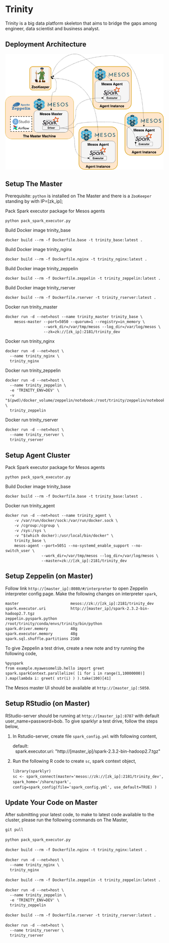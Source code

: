 # Trinity
Trinity is a big data platform skeleton that aims to bridge the gaps among engineer, data scientist and business analyst.

## Deployment Architecture
![](Deployment.Architecture.png)

## Setup The Master
Prerequisite: `python` is installed on The Master and there is a `ZooKeeper` standing by with IP=[zk_ip];

Pack Spark executor package for Mesos agents

    python pack_spark_executor.py

Build Docker image trinity_base

    docker build --rm -f Dockerfile.base -t trinity_base:latest .
    
Build Docker image trinity_nginx
    
    docker build --rm -f Dockerfile.nginx -t trinity_nginx:latest .

Build Docker image trinity_zeppelin

    docker build --rm -f Dockerfile.zeppelin -t trinity_zeppelin:latest .

Build Docker image trinity_rserver
    
    docker build --rm -f Dockerfile.rserver -t trinity_rserver:latest .
    
Docker run trinity_master

    docker run -d --net=host --name trinity_master trinity_base \
        mesos-master --port=5050 --quorum=1 --registry=in_memory \
                     --work_dir=/var/tmp/mesos --log_dir=/var/log/mesos \
                     --zk=zk://[zk_ip]:2181/trinity_dev
          
Docker run trinity_nginx

    docker run -d --net=host \
      --name trinity_nginx \
      trinity_nginx
      
Docker run trinity_zeppelin

    docker run -d --net=host \
      --name trinity_zeppelin \
      -e 'TRINITY_ENV=DEV' \
      -v "$(pwd)/docker_volume/zeppelin/notebook:/root/trinity/zeppelin/notebook" \
      trinity_zeppelin
      
Docker run trinity_rserver

    docker run -d --net=host \
      --name trinity_rserver \
      trinity_rserver
      
                    
## Setup Agent Cluster
Pack Spark executor package for Mesos agents

    python pack_spark_executor.py

Build Docker image trinity_base

    docker build --rm -f Dockerfile.base -t trinity_base:latest .

Docker run trinity_agent

    docker run -d --net=host --name trinity_agent \
        -v /var/run/docker/sock:/var/run/docker.sock \
        -v /cgroup:/cgroup \
        -v /sys:/sys \
        -v "$(which docker):/usr/local/bin/docker" \
        trinity_base \
        mesos-agent --port=5051 --no-systemd_enable_support --no-switch_user \
                    --work_dir=/var/tmp/mesos --log_dir=/var/log/mesos \
                    --master=zk://[zk_ip]:2181/trinity_dev

      
## Setup Zeppelin (on Master)
Follow link `http://[master_ip]:8080/#/interpreter` to open Zeppelin interpreter config page.
Make the following changes on interpreter `spark`,

    master                       mesos://zk://[zk_ip]:2181/trinity_dev
    spark.executor.uri           http://[master_ip]/spark-2.3.2-bin-hadoop2.7.tgz
    zeppelin.pyspark.python	     /root/trinity/conda/envs/trinity/bin/python
    spark.driver.memory          48g
    spark.executor.memory        48g
    spark.sql.shuffle.partitions 2160
    
To give Zeppelin a test drive, create a new note and try running the following code,

    %pyspark
    from example.myawesomelib.hello import greet
    spark.sparkContext.parallelize( [i for i in range(1,10000000)] ).map(lambda i: greet( str(i) ) ).take(100)[41]

The Mesos master UI should be available at `http://[master_ip]:5050`.

    
## Setup RStudio (on Master)
RStudio-server should be running at `http://[master_ip]:8787` with default user_name=password=bob.
To give sparklyr a test drive, follow the steps below,
1. In Rstudio-server, create file `spark_config.yml` with following content,

    default:<br/>
    &nbsp;&nbsp;spark.executor.uri: "http://[master_ip]/spark-2.3.2-bin-hadoop2.7.tgz"
        
2. Run the following R code to create `sc`, spark context object,

    `library(sparklyr)`<br/>
    `sc <- spark_connect(master='mesos://zk://[zk_ip]:2181/trinity_dev', spark_home='/share/spark', config=spark_config(file='spark_config.yml', use_default=TRUE) )`


## Update Your Code on Master
After submitting your latest code, to make to latest code available to the cluster, please run the following commands on The Master,

    git pull
    
    python pack_spark_executor.py
    
    docker build --rm -f Dockerfile.nginx -t trinity_nginx:latest .
    
    docker run -d --net=host \
      --name trinity_nginx \
      trinity_nginx
      
    docker build --rm -f Dockerfile.zeppelin -t trinity_zeppelin:latest .
    
    docker run -d --net=host \
      --name trinity_zeppelin \
      -e 'TRINITY_ENV=DEV' \
      trinity_zeppelin
      
    docker build --rm -f Dockerfile.rserver -t trinity_rserver:latest .

    docker run -d --net=host \
      --name trinity_rserver \
      trinity_rserver